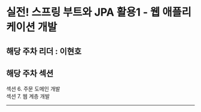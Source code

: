 # 실전! 스프링 부트와 JPA 활용1 - 웹 애플리케이션 개발
## 해당 주차 리더 : 이현호
## 해당 주차 섹션
섹션 6. 주문 도메인 개발  
섹션 7. 웹 계층 개발  


---

